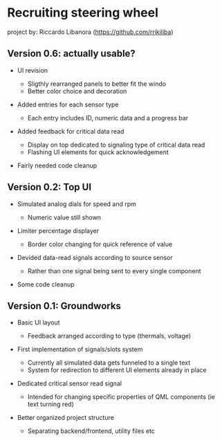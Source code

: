 # Recruiting steering wheel
project by: Riccardo Libanora
(https://github.com/rrikiliba)

## Version 0.6: actually usable?

- UI revision
  - Sligthly rearranged panels to better fit the windo
  - Better color choice and decoration

- Added entries for each sensor type
  - Each entry includes ID, numeric data and a progress bar

- Added feedback for critical data read
  - Display on top dedicated to signaling type of critical data read
  - Flashing UI elements for quick acknowledgement

- Fairly needed code cleanup


## Version 0.2: Top UI

- Simulated analog dials for speed and rpm
  - Numeric value still shown

- Limiter percentage displayer
  - Border color changing for quick reference of value

- Devided data-read signals according to source sensor
  - Rather than one signal being sent to every single component

- Some code cleanup


## Version 0.1: Groundworks

- Basic UI layout
  - Feedback arranged according to type (thermals, voltage)

- First implementation of signals/slots system
  - Currently all simulated data gets funneled to a single text
  - System for redirection to different UI elements already in place

- Dedicated critical sensor read signal
  - Intended for changing specific properties of QML components (ie text turning red)

- Better organized project structure
  - Separating backend/frontend, utility files etc
